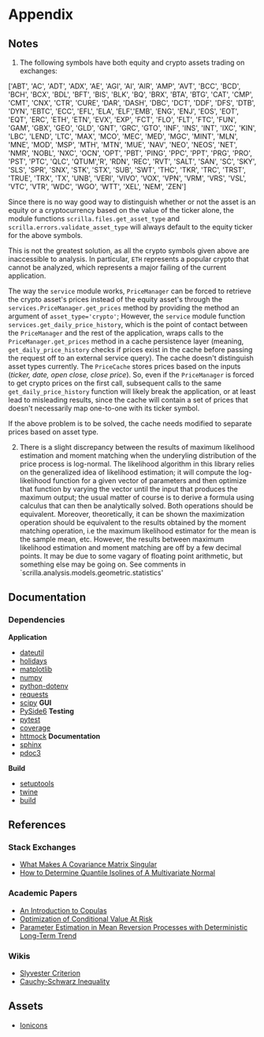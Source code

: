 # Appendix

## Notes

1. The following symbols have both equity and crypto assets trading on exchanges:

['ABT', 'AC', 'ADT', 'ADX', 'AE', 'AGI', 'AI', 'AIR', 'AMP', 'AVT', 'BCC', 'BCD', 'BCH', 'BCX', 'BDL', 'BFT', 'BIS', 'BLK', 'BQ', 'BRX', 'BTA', 'BTG', 'CAT', 'CMP', 'CMT', 'CNX', 'CTR', 'CURE', 'DAR', 'DASH', 'DBC', 'DCT', 'DDF', 'DFS', 'DTB', 'DYN', 'EBTC', 'ECC', 'EFL', 'ELA', 'ELF','EMB', 'ENG', 'ENJ', 'EOS', 'EOT', 'EQT', 'ERC', 'ETH', 'ETN', 'EVX', 'EXP', 'FCT', 'FLO', 'FLT', 'FTC', 'FUN', 'GAM', 'GBX', 'GEO', 'GLD', 'GNT', 'GRC', 'GTO', 'INF', 'INS', 'INT', 'IXC', 'KIN', 'LBC', 'LEND', 'LTC', 'MAX', 'MCO', 'MEC', 'MED', 'MGC', 'MINT', 'MLN', 'MNE', 'MOD', 'MSP', 'MTH', 'MTN', 'MUE', 'NAV', 'NEO', 'NEOS', 'NET', 'NMR', 'NOBL', 'NXC', 'OCN', 'OPT', 'PBT', 'PING', 'PPC', 'PPT', 'PRG', 'PRO', 'PST', 'PTC', 'QLC', 'QTUM','R', 'RDN', 'REC', 'RVT', 'SALT', 'SAN', 'SC', 'SKY', 'SLS', 'SPR', 'SNX', 'STK', 'STX', 'SUB', 'SWT', 'THC', 'TKR', 'TRC', 'TRST', 'TRUE', 'TRX', 'TX', 'UNB', 'VERI', 'VIVO', 'VOX', 'VPN', 'VRM', 'VRS', 'VSL', 'VTC', 'VTR', 'WDC', 'WGO', 'WTT', 'XEL', 'NEM', 'ZEN']

Since there is no way good way to distinguish whether or not the asset is an equity or a cryptocurrency based on the value of the ticker alone, the module functions `scrilla.files.get_asset_type` and `scrilla.errors.validate_asset_type` will always default to the equity ticker for the above symbols. 

This is not the greatest solution, as all the crypto symbols given above are inaccessible to analysis. In particular, `ETH` represents a popular crypto that cannot be analyzed, which represents a major failing of the current application.

The way the `service` module works, `PriceManager` can be forced to retrieve the crypto asset's prices instead of the equity asset's through the `services.PriceManager.get_prices` method by providing the method an argument of `asset_type='crypto'`; However, the `service` module function `services.get_daily_price_history`, which is the point of contact between the `PriceManager` and the rest of the application, wraps calls to the `PriceManager.get_prices` method in a cache persistence layer (meaning, `get_daily_price_history` checks if prices exist in the cache before passing the request off to an external service query). The cache doesn't distinguish asset types currently. The `PriceCache` stores prices based on the inputs (<i>ticker, date, open close, close price</i>). So, even if the `PriceManager` is forced to get crypto prices on the first call, subsequent calls to the same `get_daily_price_history` function will likely break the application, or at least lead to misleading results, since the cache will contain a set of prices that doesn't necessarily map one-to-one with its ticker symbol.

If the above problem is to be solved, the cache needs modified to separate prices based on asset type.

2. There is a slight discrepancy between the results of maximum likelihood estimation and moment matching when the underyling distribution of the price process is log-normal. The likelihood algorithm in this library relies on the generalized idea of likelihood estimation; it will compute the log-likelihood function for a given vector of parameters and then optimize that function by varying the vector until the input that produces the maximum output; the usual matter of course is to derive a formula using calculus that can then be analytically solved. Both operations should be equivalent. Moreover, theoretically, it can be shown the maximization operation should be equivalent to the results obtained by the moment matching operation, i.e the maximum likelihood estimator for the mean is the sample mean, etc. However, the results between maximum likelihood estimation and moment matching are off by a few decimal points. It may be due to some vagary of floating point arithmetic, but something else may be going on. See comments in `scrilla.analysis.models.geometric.statistics'


## Documentation

### Dependencies
**Application**
- [dateutil](https://dateutil.readthedocs.io/en/stable/index.html)
- [holidays](https://pypi.org/project/holidays/)
- [matplotlib](https://pypi.org/project/matplotlib/)
- [numpy](https://pypi.org/project/numpy/)
- [python-dotenv](https://pypi.org/project/python-dotenv/)
- [requests](https://pypi.org/project/requests/)
- [scipy](https://pypi.org/project/scipy/)
**GUI**
- [PySide6](https://pypi.org/project/PySide6/)
**Testing**
- [pytest](https://pypi.org/project/pytest/)
- [coverage](https://pypi.org/project/coverage/)
- [httmock](https://pypi.org/project/httmock/)
**Documentation**
- [sphinx](https://pypi.org/project/Sphinx/)
- [pdoc3](https://pypi.org/project/pdoc3/)

**Build**
- [setuptools](https://pypi.org/project/setuptools/)
- [twine](https://pypi.org/project/twine/)
- [build](https://pypi.org/project/build/)


## References
### Stack Exchanges
- [What Makes A Covariance Matrix Singular](https://stats.stackexchange.com/questions/70899/what-correlation-makes-a-matrix-singular-and-what-are-implications-of-singularit)
- [How to Determine Quantile Isolines of A Multivariate Normal](https://stats.stackexchange.com/questions/64680/how-to-determine-quantiles-isolines-of-a-multivariate-normal-distribution)

### Academic Papers
- [An Introduction to Copulas](http://www.columbia.edu/~mh2078/QRM/Copulas.pdf)
- [Optimization of Conditional Value At Risk](https://www.ise.ufl.edu/uryasev/files/2011/11/CVaR1_JOR.pdf)
- [Parameter Estimation in Mean Reversion Processes with Deterministic Long-Term Trend](https://www.hindawi.com/journals/jps/2016/5191583/)

### Wikis
- [Slyvester Criterion](https://en.wikipedia.org/wiki/Sylvester%27s_criterion)
- [Cauchy-Schwarz Inequality](https://en.wikipedia.org/wiki/Cauchy%E2%80%93Schwarz_inequality#Probability_theory)

## Assets
- [Ionicons](https://ionic.io/ionicons)